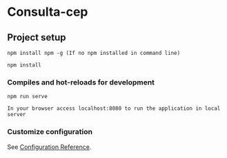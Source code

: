 # Consulta-cep

## Project setup
```
npm install npm -g (If no npm installed in command line)

npm install
```

### Compiles and hot-reloads for development
```
npm run serve

In your browser access localhost:8080 to run the application in local server
```
### Customize configuration
See [Configuration Reference](https://cli.vuejs.org/config/).
